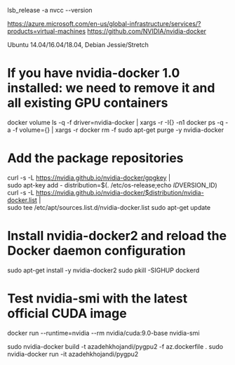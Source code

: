 lsb_release -a
nvcc --version


https://azure.microsoft.com/en-us/global-infrastructure/services/?products=virtual-machines
https://github.com/NVIDIA/nvidia-docker

Ubuntu 14.04/16.04/18.04, Debian Jessie/Stretch
# If you have nvidia-docker 1.0 installed: we need to remove it and all existing GPU containers
docker volume ls -q -f driver=nvidia-docker | xargs -r -I{} -n1 docker ps -q -a -f volume={} | xargs -r docker rm -f
sudo apt-get purge -y nvidia-docker

# Add the package repositories
curl -s -L https://nvidia.github.io/nvidia-docker/gpgkey | \
  sudo apt-key add -
distribution=$(. /etc/os-release;echo $ID$VERSION_ID)
curl -s -L https://nvidia.github.io/nvidia-docker/$distribution/nvidia-docker.list | \
  sudo tee /etc/apt/sources.list.d/nvidia-docker.list
sudo apt-get update

# Install nvidia-docker2 and reload the Docker daemon configuration
sudo apt-get install -y nvidia-docker2
sudo pkill -SIGHUP dockerd

# Test nvidia-smi with the latest official CUDA image
docker run --runtime=nvidia --rm nvidia/cuda:9.0-base nvidia-smi


sudo nvidia-docker build -t azadehkhojandi/pygpu2 -f az.dockerfile .
sudo nvidia-docker run -it azadehkhojandi/pygpu2